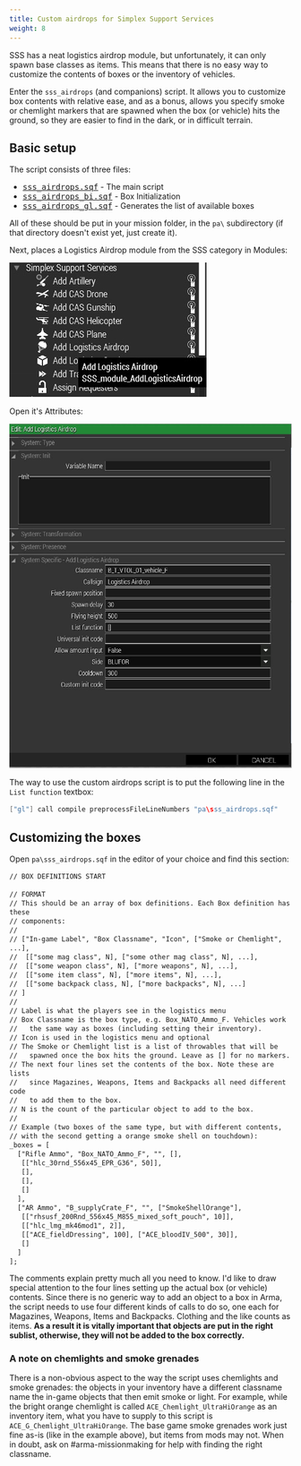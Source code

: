 ```yaml
---
title: Custom airdrops for Simplex Support Services
weight: 8
---
```


SSS has a neat logistics airdrop module, but unfortunately, it can only spawn
base classes as items. This means that there is no easy way to customize the
contents of boxes or the inventory of vehicles.

Enter the `sss_airdrops` (and companions) script. It allows you to customize
box contents with relative ease, and as a bonus, allows you specify smoke or
chemlight markers that are spawned when the box (or vehicle) hits the ground,
so they are easier to find in the dark, or in difficult terrain.

## Basic setup

The script consists of three files:

- <tt><a href="sss_airdrops.sqf">sss_airdrops.sqf</a></tt> - The main script
- <tt><a href="sss_airdrops_bi.sqf">sss_airdrops_bi.sqf</a></tt> - Box Initialization
- <tt><a href="sss_airdrops_gl.sqf">sss_airdrops_gl.sqf</a></tt> - Generates the list of available boxes

All of these should be put in your mission folder, in the `pa\` subdirectory
(if that directory doesn't exist yet, just create it).

Next, places a Logistics Airdrop module from the SSS category in Modules:

<img src="sss_1.jpg"/>

Open it's Attributes:

<img src="sss_2.jpg"/>

The way to use the custom airdrops script is to put the following line in the
`List function` textbox:

```cpp
["gl"] call compile preprocessFileLineNumbers "pa\sss_airdrops.sqf"
```

## Customizing the boxes

Open `pa\sss_airdrops.sqf` in the editor of your choice and find this section:

```
// BOX DEFINITIONS START

// FORMAT
// This should be an array of box definitions. Each Box definition has these
// components:
//
// ["In-game Label", "Box Classname", "Icon", ["Smoke or Chemlight", ...],
//  [["some mag class", N], ["some other mag class", N], ...],
//  [["some weapon class", N], ["more weapons", N], ...],
//  [["some item class", N], ["more items", N], ...],
//  [["some backpack class, N], ["more backpacks", N], ...]
// ]
//
// Label is what the players see in the logistics menu
// Box Classname is the box type, e.g. Box_NATO_Ammo_F. Vehicles work
//   the same way as boxes (including setting their inventory).
// Icon is used in the logistics menu and optional
// The Smoke or Chemlight list is a list of throwables that will be
//   spawned once the box hits the ground. Leave as [] for no markers.
// The next four lines set the contents of the box. Note these are lists
//   since Magazines, Weapons, Items and Backpacks all need different code
//   to add them to the box.
// N is the count of the particular object to add to the box.
//
// Example (two boxes of the same type, but with different contents,
// with the second getting a orange smoke shell on touchdown):
_boxes = [
  ["Rifle Ammo", "Box_NATO_Ammo_F", "", [],
   [["hlc_30rnd_556x45_EPR_G36", 50]],
   [],
   [],
   []
  ],
  ["AR Ammo", "B_supplyCrate_F", "", ["SmokeShellOrange"],
   [["rhsusf_200Rnd_556x45_M855_mixed_soft_pouch", 10]],
   [["hlc_lmg_mk46mod1", 2]],
   [["ACE_fieldDressing", 100], ["ACE_bloodIV_500", 30]],
   []
  ]
];
```

The comments explain pretty much all you need to know. I'd like to draw special
attention to the four lines setting up the actual box (or vehicle) contents.
Since there is no generic way to add an object to a box in Arma, the script
needs to use four different kinds of calls to do so, one each for Magazines,
Weapons, Items and Backpacks. Clothing and the like counts as items. **As a
result it is vitally important that objects are put in the right sublist,
otherwise, they will not be added to the box correctly.**

### A note on chemlights and smoke grenades

There is a non-obvious aspect to the way the script uses chemlights and smoke
grenades: the objects in your inventory have a different classname name the
in-game objects that then emit smoke or light. For example, while the bright
orange chemlight is called `ACE_Chemlight_UltraHiOrange` as an inventory item,
what you have to supply to this script is `ACE_G_Chemlight_UltraHiOrange`. The
base game smoke grenades work just fine as-is (like in the example above), but
items from mods may not. When in doubt, ask on #arma-missionmaking for help
with finding the right classname.
